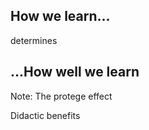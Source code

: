<!-- .slide: data-state="dim" data-background="resources/hackathon.jpg" -->

## How we learn...

determines <!-- .element: class="fragment" -->

## ...How well we learn <!-- .element: class="fragment" -->

Note:
  The protege effect

  Didactic benefits
